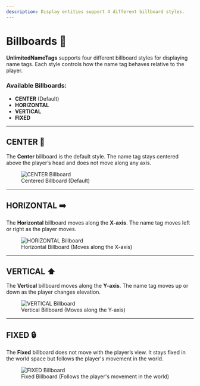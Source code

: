 ```yaml
---
description: Display entities support 4 different billboard styles.
---
```


# Billboards 🎥

**UnlimitedNameTags** supports four different billboard styles for displaying name tags. Each style controls how the name tag behaves relative to the player.

### Available Billboards:

- **CENTER** (Default)
- **HORIZONTAL**
- **VERTICAL**
- **FIXED**

---

## **CENTER** 🔘

The **Center** billboard is the default style. The name tag stays centered above the player’s head and does not move along any axis.

<figure>
  <img src="https://i.imgur.com/LBlke9Q.gif" alt="CENTER Billboard" />
  <figcaption>Centered Billboard (Default)</figcaption>
</figure>

---

## **HORIZONTAL** ➡️

The **Horizontal** billboard moves along the **X-axis**. The name tag moves left or right as the player moves.

<figure>
  <img src="https://i.imgur.com/Z8lALCR.gif" alt="HORIZONTAL Billboard" />
  <figcaption>Horizontal Billboard (Moves along the X-axis)</figcaption>
</figure>

---

## **VERTICAL** ⬆️

The **Vertical** billboard moves along the **Y-axis**. The name tag moves up or down as the player changes elevation.

<figure>
  <img src="https://i.imgur.com/uNIAC4y.gif" alt="VERTICAL Billboard" />
  <figcaption>Vertical Billboard (Moves along the Y-axis)</figcaption>
</figure>

---

## **FIXED** 🔒

The **Fixed** billboard does not move with the player’s view. It stays fixed in the world space but follows the player's movement in the world.

<figure>
  <img src="https://i.imgur.com/ukpMPq5.gif" alt="FIXED Billboard" />
  <figcaption>Fixed Billboard (Follows the player's movement in the world)</figcaption>
</figure>

